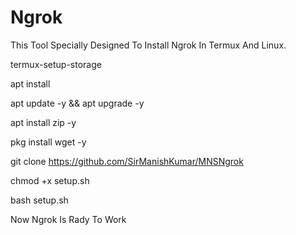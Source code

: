 # Ngrok
This Tool Specially Designed To Install Ngrok In Termux And Linux. 

termux-setup-storage

apt install

apt update -y && apt upgrade -y

apt install zip -y

pkg install wget -y

git clone https://github.com/SirManishKumar/MNSNgrok

chmod +x setup.sh

bash setup.sh

Now Ngrok Is Rady To Work
